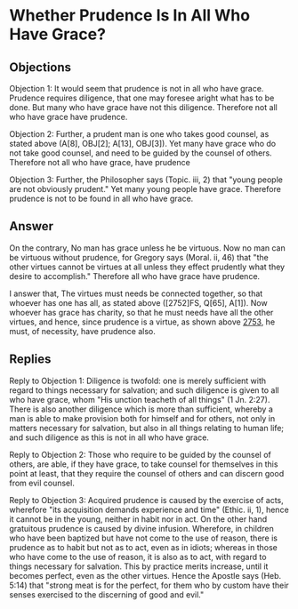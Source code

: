 # Whether Prudence Is In All Who Have Grace?

## Objections

Objection 1: It would seem that prudence is not in all who have grace. Prudence requires diligence, that one may foresee aright what has to be done. But many who have grace have not this diligence. Therefore not all who have grace have prudence.

Objection 2: Further, a prudent man is one who takes good counsel, as stated above (A[8], OBJ[2]; A[13], OBJ[3]). Yet many have grace who do not take good counsel, and need to be guided by the counsel of others. Therefore not all who have grace, have prudence

Objection 3: Further, the Philosopher says (Topic. iii, 2) that "young people are not obviously prudent." Yet many young people have grace. Therefore prudence is not to be found in all who have grace.

## Answer

On the contrary, No man has grace unless he be virtuous. Now no man can be virtuous without prudence, for Gregory says (Moral. ii, 46) that "the other virtues cannot be virtues at all unless they effect prudently what they desire to accomplish." Therefore all who have grace have prudence.

I answer that, The virtues must needs be connected together, so that whoever has one has all, as stated above ([2752]FS, Q[65], A[1]). Now whoever has grace has charity, so that he must needs have all the other virtues, and hence, since prudence is a virtue, as shown above [2753](A[4]), he must, of necessity, have prudence also.

## Replies

Reply to Objection 1: Diligence is twofold: one is merely sufficient with regard to things necessary for salvation; and such diligence is given to all who have grace, whom "His unction teacheth of all things" (1 Jn. 2:27). There is also another diligence which is more than sufficient, whereby a man is able to make provision both for himself and for others, not only in matters necessary for salvation, but also in all things relating to human life; and such diligence as this is not in all who have grace.

Reply to Objection 2: Those who require to be guided by the counsel of others, are able, if they have grace, to take counsel for themselves in this point at least, that they require the counsel of others and can discern good from evil counsel.

Reply to Objection 3: Acquired prudence is caused by the exercise of acts, wherefore "its acquisition demands experience and time" (Ethic. ii, 1), hence it cannot be in the young, neither in habit nor in act. On the other hand gratuitous prudence is caused by divine infusion. Wherefore, in children who have been baptized but have not come to the use of reason, there is prudence as to habit but not as to act, even as in idiots; whereas in those who have come to the use of reason, it is also as to act, with regard to things necessary for salvation. This by practice merits increase, until it becomes perfect, even as the other virtues. Hence the Apostle says (Heb. 5:14) that "strong meat is for the perfect, for them who by custom have their senses exercised to the discerning of good and evil."